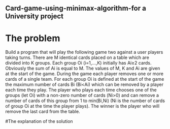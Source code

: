 ## Card-game-using-minimax-algorithm-for a University project

# The problem 
Build a program that will play the following game two against a user
players taking turns. There are M identical cards placed on a table which are
divided into K groups. Each group Oi (i=1,…,K) initially has Ai≥2 cards. Obviously the sum of
Ai is equal to M. The values of M, K and Ai are given at the start of the game.
During the game each player removes one or more cards of a single team.
For each group Oi is defined at the start of the game the maximum number of cards Bi (Bi<Ai) which
can be removed by a player each time they play.
The player who plays each time chooses one of the groups (let Oi) with a non-zero number of cards
(Νi>0) and can remove a number of cards of this group from 1 to min(Βi,Ni) (Ni is the
number of cards of group Oi at the time the player plays). The winner is the player who will
remove the last card from the table.

#The explanation of the solution

